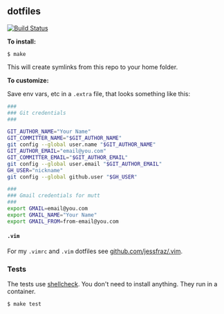## dotfiles

[![Build Status](https://travis-ci.org/jamesmstone/dotfiles.svg?branch=master)](https://travis-ci.org/jamesmstone/dotfiles)

**To install:**

```console
$ make
```

This will create symlinks from this repo to your home folder.

**To customize:**

Save env vars, etc in a `.extra` file, that looks something like
this:

```bash
###
### Git credentials
###

GIT_AUTHOR_NAME="Your Name"
GIT_COMMITTER_NAME="$GIT_AUTHOR_NAME"
git config --global user.name "$GIT_AUTHOR_NAME"
GIT_AUTHOR_EMAIL="email@you.com"
GIT_COMMITTER_EMAIL="$GIT_AUTHOR_EMAIL"
git config --global user.email "$GIT_AUTHOR_EMAIL"
GH_USER="nickname"
git config --global github.user "$GH_USER"

###
### Gmail credentials for mutt
###
export GMAIL=email@you.com
export GMAIL_NAME="Your Name"
export GMAIL_FROM=from-email@you.com
```

#### `.vim`

For my `.vimrc` and `.vim` dotfiles see
[github.com/jessfraz/.vim](https://github.com/jessfraz/.vim).

### Tests

The tests use [shellcheck](https://github.com/koalaman/shellcheck). You don't
need to install anything. They run in a container.

```console
$ make test
```

